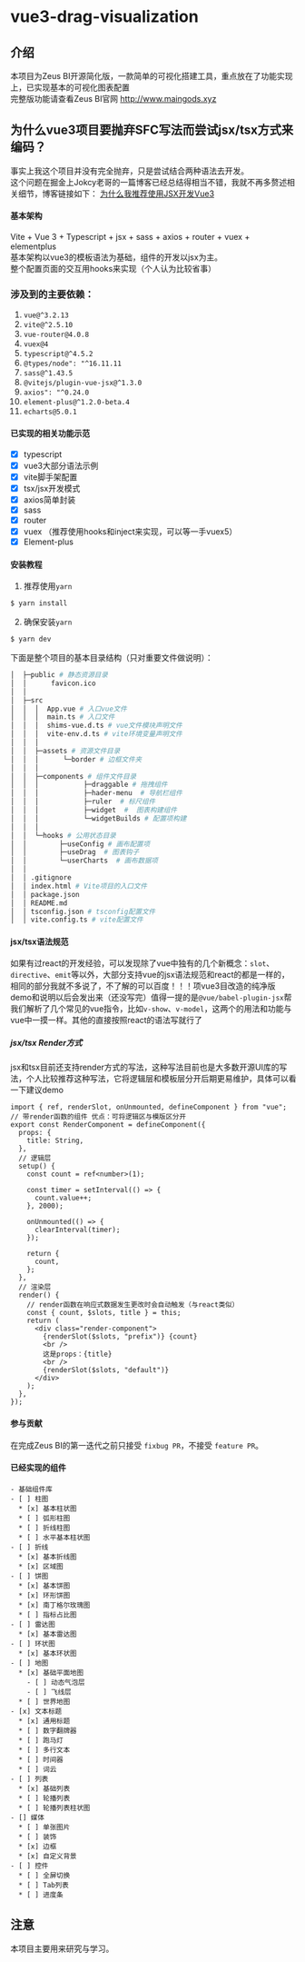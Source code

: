 # vue3-drag-visualization

## 介绍
本项目为Zeus BI开源简化版，一款简单的可视化搭建工具，重点放在了功能实现上，已实现基本的可视化图表配置  
完整版功能请查看Zeus BI官网 http://www.maingods.xyz  
## 为什么vue3项目要抛弃SFC写法而尝试jsx/tsx方式来编码？  
事实上我这个项目并没有完全抛弃，只是尝试结合两种语法去开发。  
这个问题在掘金上Jokcy老哥的一篇博客已经总结得相当不错，我就不再多赘述相关细节，博客链接如下：
[为什么我推荐使用JSX开发Vue3](https://juejin.cn/post/6911175470255964174)
#### 基本架构
Vite + Vue 3 + Typescript + jsx + sass + axios + router + vuex + elementplus  
基本架构以vue3的模板语法为基础，组件的开发以jsx为主。   
整个配置页面的交互用hooks来实现（个人认为比较省事）
### 涉及到的主要依赖：

1. `vue@^3.2.13`
2. `vite@^2.5.10`
3. `vue-router@4.0.8`
4. `vuex@4`
5. `typescript@^4.5.2`
6. `@types/node": "^16.11.11`
7. `sass@^1.43.5`
8. `@vitejs/plugin-vue-jsx@^1.3.0`
9. `axios": "^0.24.0`
10. `element-plus@^1.2.0-beta.4`
11. `echarts@5.0.1`
#### 已实现的相关功能示范
- [x] typescript
- [x] vue3大部分语法示例
- [x] vite脚手架配置
- [x] tsx/jsx开发模式
- [x] axios简单封装
- [x] sass
- [x] router
- [x] vuex （推荐使用hooks和inject来实现，可以等一手vuex5）
- [x] Element-plus  
#### 安装教程
1. 推荐使用`yarn`
```bash
$ yarn install
```
2. 确保安装`yarn`
```bash
$ yarn dev
```

下面是整个项目的基本目录结构（只对重要文件做说明）：

```bash
│  ├─public # 静态资源目录
│  │      favicon.ico 
│  │
│  ├─src
│  │  │  App.vue # 入口vue文件
│  │  │  main.ts # 入口文件
│  │  │  shims-vue.d.ts # vue文件模块声明文件
│  │  │  vite-env.d.ts # vite环境变量声明文件
│  │  │
│  │  ├─assets # 资源文件目录
│  │  │      └─border # 边框文件夹
│  │  │
│  │  ├─components # 组件文件目录
│  │  │           ├─draggable # 拖拽组件
│  │  │           ├─hader-menu  # 导航栏组件
│  │  │           ├─ruler  # 标尺组件  
│  │  │           ├─widget  #  图表构建组件
│  │  │           └─widgetBuilds # 配置项构建
│  │  │ 
│  │  └─hooks # 公用状态目录
│  │        ├─useConfig # 画布配置项
│  │        ├─useDrag  # 图表钩子
│  │        └─userCharts  # 画布数据项  
│  │  
│  │ .gitignore
│  │ index.html # Vite项目的入口文件 
│  │ package.json
│  │ README.md
│  │ tsconfig.json # tsconfig配置文件
│  │ vite.config.ts # vite配置文件
```
#### jsx/tsx语法规范
如果有过react的开发经验，可以发现除了vue中独有的几个新概念：`slot`、`directive`、`emit`等以外，大部分支持vue的jsx语法规范和react的都是一样的，相同的部分我就不多说了，不了解的可以百度！！！项vue3目改造的纯净版demo和说明以后会发出来（还没写完）值得一提的是`@vue/babel-plugin-jsx`帮我们解析了几个常见的vue指令，比如`v-show`、`v-model`，这两个的用法和功能与vue中一摸一样。其他的直接按照react的语法写就行了
##### jsx/tsx Render方式
jsx和tsx目前还支持render方式的写法，这种写法目前也是大多数开源UI库的写法，个人比较推荐这种写法，它将逻辑层和模板层分开后期更易维护，具体可以看一下建议demo
```tsx
import { ref, renderSlot, onUnmounted, defineComponent } from "vue";
// 带render函数的组件 优点：可将逻辑区与模版区分开
export const RenderComponent = defineComponent({
  props: {
    title: String,
  },
  // 逻辑层
  setup() {
    const count = ref<number>(1);

    const timer = setInterval(() => {
      count.value++;
    }, 2000);

    onUnmounted(() => {
      clearInterval(timer);
    });

    return {
      count,
    };
  },
  // 渲染层
  render() {
    // render函数在响应式数据发生更改时会自动触发（与react类似）
    const { count, $slots, title } = this;
    return (
      <div class="render-component">
        {renderSlot($slots, "prefix")} {count}
        <br />
        这是props：{title}
        <br />
        {renderSlot($slots, "default")}
      </div>
    );
  },
});
```
#### 参与贡献
在完成Zeus BI的第一迭代之前只接受 `fixbug PR`，不接受 `feature PR`。
#### 已经实现的组件

```
- 基础组件库
- [ ] 柱图
  * [x] 基本柱状图
  * [ ] 弧形柱图
  * [ ] 折线柱图
  * [ ] 水平基本柱状图
- [ ] 折线
  * [x] 基本折线图
  * [x] 区域图
- [ ] 饼图
  * [x] 基本饼图
  * [x] 环形饼图
  * [x] 南丁格尔玫瑰图
  * [ ] 指标占比图
- [ ] 雷达图
  * [x] 基本雷达图
- [ ] 环状图
  * [x] 基本环状图
- [ ] 地图
  * [x] 基础平面地图
    - [ ] 动态气泡层
    - [ ] 飞线层
  * [ ] 世界地图
- [x] 文本标题
  * [x] 通用标题
  * [ ] 数字翻牌器
  * [ ] 跑马灯
  * [ ] 多行文本
  * [ ] 时间器
  * [ ] 词云
- [ ] 列表
  * [x] 基础列表
  * [ ] 轮播列表
  * [ ] 轮播列表柱状图
- [] 媒体
  * [ ] 单张图片
  * [ ] 装饰
  * [x] 边框
  * [x] 自定义背景
- [ ] 控件
  * [ ] 全屏切换
  * [ ] Tab列表
  * [ ] 进度条
```
## 注意

本项目主要用来研究与学习。